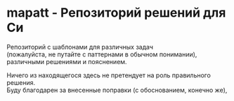# mapatt - Репозиторий решений для Си
Репозиторий с шаблонами для различных задач  
(пожалуйста, не путайте с паттернами в обычном понимании),  
различными решениями и пояснением.  

Ничего из находящегося здесь не претендует на роль правильного решения.  
Буду благодарен за внесенные поправки (с обоснованием, конечно же),  
